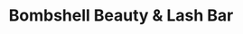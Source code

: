 ---
title: "Bombshell Beauty & Lash Bar"
url: /grayslake/bombshell-beauty-and-lash-bar/
shop: beauty
---